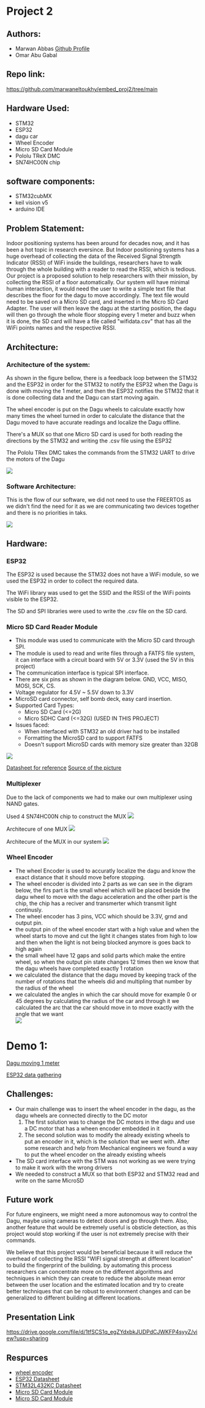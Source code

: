 # Project 2

## Authors: 
- Marwan Abbas        [Github Profile](https://github.com/marwaneltoukhy)
- Omar Abu Gabal

## Repo link:
https://github.com/marwaneltoukhy/embed_proj2/tree/main

## Hardware Used:
- STM32
- ESP32
- dagu car
- Wheel Encoder
- Micro SD Card Module
- Pololu TReX DMC
- SN74HC00N chip

## software components:
- STM32cubMX
- keil vision v5
- arduino IDE 

## Problem Statement: 

Indoor positioning systems has been around for decades now, and it has been a hot topic in research eversince. But Indoor positioning systems has a huge overhead of collecting the data of the Received Signal Strength Indicator (RSSI) of WiFi inside the buildings, researchers have to walk through the whole building with a reader to read the RSSI, which is tedious. Our project is a proposed solution to help researchers with their mission, by collecting the RSSI of a floor automatically. Our system will have minimal human interaction, it would need the user to write a simple text file that describes the floor for the dagu to move accordingly. The text file would need to be saved on a Micro SD card, and inserted in the Micro SD Card Adapter. The user will then leave the dagu at the starting position, the dagu will then go through the whole floor stopping every 1 meter and buzz when it is done, the SD card will have a file called "wifidata.csv" that has all the WiFi points names and the respective RSSI.

## Architecture:

### Architecture of the system:

As shown in the figure bellow, there is a feedback loop between the STM32 and the ESP32 in order for the STM32 to notify the ESP32 when the Dagu is done with moving the 1 meter, and then the ESP32 notifies the STM32 that it is done collecting data and the Dagu can start moving again.

The wheel encoder is put on the Dagu wheels to calculate exactly how many times the wheel turned in order to calculate the distance that the Dagu moved to have accurate readings and localize the Dagu offline.

There's a MUX so that one Micro SD card is used for both reading the directions by the STM32 and writing the .csv file using the ESP32

The Pololu TRex DMC takes the commands from the STM32 UART to drive the motors of the Dagu

![](https://github.com/marwaneltoukhy/embed_proj2/blob/main/media/architecture.png)

### Software Architecture:

This is the flow of our software, we did not need to use the FREERTOS as we didn't find the need for it as we are communicating two devices together and there is no priorities in taks.

![](https://github.com/marwaneltoukhy/embed_proj2/blob/main/archi_des.png)

<!-- ### Black box architecture:
![](https://github.com/marwaneltoukhy/embed_proj2/blob/main/black_box.png)

### Architecture of STM32 with dagu:
![](https://github.com/marwaneltoukhy/embed_proj2/blob/main/proto_desing_1.PNG) -->

## Hardware:

### ESP32

The ESP32 is used because the STM32 does not have a WiFi module, so we used the ESP32 in order to collect the required data. 

The WiFi library was used to get the SSID and the RSSI of the WiFi points visible to the ESP32.

The SD and SPI libraries were used to write the .csv file on the SD card.

### Micro SD Card Reader Module

- This module was used to communicate with the Micro SD card through SPI.
- The module is used to read and write files through a FATFS file system, it can interface with a circuit board with 5V or 3.3V (used the 5V in this project)
- The communication interface is typical SPI interface.
- There are six pins as shown in the diagram below. GND, VCC, MISO, MOSI, SCK, CS.
- Voltage regulator for 4.5V ~ 5.5V down to 3.3V
- MicroSD card connector, self bomb deck, easy card insertion.
- Supported Card Types:
  - Micro SD Card (<=2G)
  - Micro SDHC Card (<=32G) (USED IN THIS PROJECT)
- Issues faced:
  - When interfaced with STM32 an old driver had to be installed
  - Formatting the MicroSD card to support FATFS
  - Doesn't support MicroSD cards with memory size greater than 32GB

![](https://github.com/marwaneltoukhy/embed_proj2/blob/main/media/sd.png)

[Datasheet for reference](http://datalogger.pbworks.com/w/file/fetch/89507207/Datalogger%20-%20SD%20Memory%20Reader%20Datasheet.pdf)
[Source of the picture](https://lastminuteengineers.com/arduino-micro-sd-card-module-tutorial/)

### Multiplexer
Due to the lack of components we had to make our own multiplexer using NAND gates.

Used 4 SN74HC00N chip to construct the MUX
![](https://github.com/marwaneltoukhy/embed_proj2/blob/main/media/nand.png)

Architecure of one MUX
![](https://github.com/marwaneltoukhy/embed_proj2/blob/main/media/mux.png)

Architecure of the MUX in our system
![](https://github.com/marwaneltoukhy/embed_proj2/blob/main/media/mux_archi.png)

### Wheel Encoder

- The wheel Encoder is used to accuratly localize the dagu and know the exact distance that it should move before stopping. 
- The wheel encoder is divided into 2 parts as we can see in the digram below, the firs part is the small wheel which will be placed beside the dagu wheel to move with the dagu acceleration and the other part is the chip, the chip has a reciver and transmerter which transmit light continusly.
- The wheel encoder has 3 pins, VCC which should be 3.3V, grnd and output pin.
- the output pin of the wheel encoder start with a high value and when the wheel starts to move and cut the light it changes states from high to low and then when the light is not being blocked anymore is goes back to high again
- the small wheel have 12 gaps and solid parts which make the entire wheel, so when the output pin state changes 12 times then we know that the dagu wheels have completed exactly 1 rotation 
- we calculated the distance that the dagu moved by keeping track of the number of rotations that the wheels did and multipling that number by the radius of the wheel
- we calculated the angles in which the car should move for example 0 or 45 degrees by calculating the radius of the car and through it we calculated the arc that the car should move in to move exactly with the angle that we want  
![](https://github.com/marwaneltoukhy/embed_proj2/blob/main/media/wheel_encoder.jpg)


# Demo 1:

[Dagu moving 1 meter](https://drive.google.com/file/d/1-ZOl79PqEXByu9dAtm5cUPRgDmWicd5Q/view?usp=sharing)

[ESP32 data gathering](https://drive.google.com/file/d/1Y1yaBVXY792gIeG7-uqBGNeryCGUzogs/view?usp=sharing)

## Challenges:

- Our main challenge was to insert the wheel encoder in the dagu, as the dagu wheels are connected directly to the DC motor
  1. The first solution was to change the DC motors in the dagu and use a DC motor that has a wheen encoder embedded in it
  2. The second solution was to modify the already existing wheels to put an encoder in it, which is the solution that we went with. After some research and help from Mechanical engineers we found a way to put the wheel encoder on the already existing wheels
- The SD card interface with the STM was not working as we were trying to make it work with the wrong drivers
- We needed to construct a MUX so that both ESP32 and STM32 read and write on the same MicroSD

## Future work
For future engineers, we might need a more autonomous way to control the Dagu, maybe using cameras to detect doors and go through them. Also, another feature that would be extremely useful is obsticle detection, as this project would stop working if the user is not extremely precise with their commands.

We believe that this project would be beneficial because it will reduce the overhead of collecting the RSSI "WIFI signal strength at different location" to build the fingerprint of the building. by automating this process researchers can concentrate more on the different algorithms and techniques in which they can create to reduce the absolute mean error between the user location and the estimated location and try to create better techniques that can be robust to environment changes and can be generalized to different building at different locations. 


## Presentation Link
https://drive.google.com/file/d/1tfSCS1q_egZYdxbkJUDPdCJWKFP4syyZ/view?usp=sharing

## Respurces 

- [wheel encoder](https://www.electroschematics.com/motor-speed-sensor-module-circuit/)
- [ESP32 Datasheet](https://www.espressif.com/sites/default/files/documentation/esp32_datasheet_en.pdf)
- [STM32L432KC Datasheet](https://www.st.com/resource/en/datasheet/stm32l432kc.pdf)
- [Micro SD Card Module](https://5.imimg.com/data5/YP/WB/MY-1833510/micro-sd-card-module-for-arduino.pdf)
- [Micro SD Card Module](http://datalogger.pbworks.com/w/file/fetch/89507207/Datalogger%20-%20SD%20Memory%20Reader%20Datasheet.pdf)
